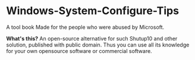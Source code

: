 # Windows-System-Configure-Tips
A tool book Made for the people who were abused by Microsoft.

**What's this?**
An open-source alternative for such Shutup10 and other solution, published with public domain.
Thus you can use all its knowledge for your own opensource software or commercial software.
